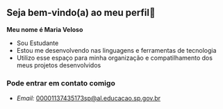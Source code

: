 ## Seja bem-vindo(a) ao meu perfil🥰

**Meu nome é Maria Veloso**
- Sou Estudante 
- Estou me desenvolvendo nas linguagens e ferramentas de tecnologia
- Utilizo esse espaço para minha organização e compatilhamento dos meus projetos desenvolvidos


### Pode entrar em contato comigo
- *Email:* 00001137435173sp@al.educacao.sp.gov.br


